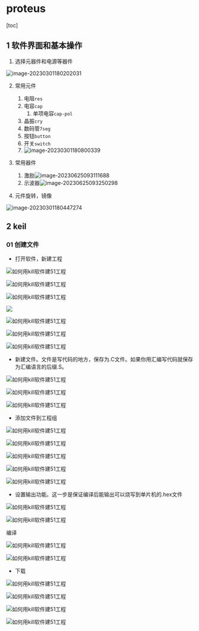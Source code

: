 # proteus

[toc]

## 1 软件界面和基本操作

1. 选择元器件和电源等器件

![image-20230301180202031](http://cdn.nidhogg-110.cn/typora/image-20230301180202031.png)

2. 常用元件
   1. 电阻`res`
   2. 电容`cap`
      1. 单项电容`cap-pol`
   3. 晶振`cry`
   4. 数码管`7seg`
   4. 按钮`button`
   4. 开关`switch`
   5. ![image-20230301180800339](http://cdn.nidhogg-110.cn/typora/image-20230301180800339.png)
3. 常用器件
   1. 激励![image-20230625093111688](http://cdn.nidhogg-110.cn/typora/image-20230625093111688.png)
   2. 示波器![image-20230625093250298](http://cdn.nidhogg-110.cn/typora/image-20230625093250298.png)

4. 元件旋转，镜像

![image-20230301180447274](http://cdn.nidhogg-110.cn/typora/image-20230301180447274.png)

## 2 keil

### 01 创建文件

- 打开软件，新建工程

![如何用kill软件建51工程](http://cdn.nidhogg-110.cn/typora/e177fc9147e833e0527e6fb630ea3e86314859a1.jpg)

![如何用kill软件建51工程](http://cdn.nidhogg-110.cn/typora/d04eec260d9a310eb792bb9f31b842406bfea2a0.jpg)

![如何用kill软件建51工程](http://cdn.nidhogg-110.cn/typora/94af5fc1b727ac53ad83c3992ecadce8914899a0.jpg)

<img src="http://cdn.nidhogg-110.cn/typora/91091efc77f7980eec2b11c4d4db3620b83a91a0.jpg" >

![如何用kill软件建51工程](http://cdn.nidhogg-110.cn/typora/3761a73acd8920c59c04da80568a59de440788a0.jpg)

![如何用kill软件建51工程](http://cdn.nidhogg-110.cn/typora/589f5b0788013870144a68392d08a50f95fc83a0.jpg)

![如何用kill软件建51工程](http://cdn.nidhogg-110.cn/typora/3bcdb808a50f94fc9687c97b4cf88a775cddfca0.jpg)

- 新建文件。文件是写代码的地方，保存为.C文件。如果你用汇编写代码就保存为汇编语言的后缀.S。

![如何用kill软件建51工程](http://cdn.nidhogg-110.cn/typora/d695563104ebf6a72a03d09effee1c324a184fa1.jpg)

![如何用kill软件建51工程](http://cdn.nidhogg-110.cn/typora/e40b3127e7ef2806bb0ac068b840b6f39087f2a0.jpg)

![如何用kill软件建51工程](http://cdn.nidhogg-110.cn/typora/3201a8f39187031c4fcbfd496a86242fa972eca0.jpg)

- 添加文件到工程组

![如何用kill软件建51工程](http://cdn.nidhogg-110.cn/typora/aebdff86242fa8724f14ec51bfdaf05e4b23e9a0.jpg)

![如何用kill软件建51工程](http://cdn.nidhogg-110.cn/typora/359bee5e4a2379711f16c46d93196120a6cde3a0.jpg)

![如何用kill软件建51工程](http://cdn.nidhogg-110.cn/typora/19587f20a7cd0c6e1cf95006fed7997bbaf4dda0.jpg)

![如何用kill软件建51工程](http://cdn.nidhogg-110.cn/typora/bab5c45872dade498e04d9e326042e6816e9d5a0.jpg)

![如何用kill软件建51工程](http://cdn.nidhogg-110.cn/typora/2f2909e951e10ef8ae5d87882324d8e9cdd2cca0.jpg)

- 设置输出功能。这一步是保证编译后能输出可以烧写到单片机的.hex文件

![如何用kill软件建51工程](http://cdn.nidhogg-110.cn/typora/d9a8d2d2bb665159784b429f8fe23ea23b42c7a0.jpg)

![如何用kill软件建51工程](http://cdn.nidhogg-110.cn/typora/a13bbe10bc33ec3832b74b5a295f0c14c37b3ca1.jpg)

编译

![如何用kill软件建51工程](http://cdn.nidhogg-110.cn/typora/a007a9b1eef97fbd5d706606b74133bad24133a1.jpg)

![如何用kill软件建51工程](http://cdn.nidhogg-110.cn/typora/023cff37c97622bc67c99dd2a05fd546049628a1.jpg)

- 下载

![如何用kill软件建51工程](http://cdn.nidhogg-110.cn/typora/f591ab03c8d246fe63429036b8bf3bef344f1ea1.jpg)

![如何用kill软件建51工程](http://cdn.nidhogg-110.cn/typora/a99a494afa32939c03fb8d075719ce2c5a1b15a1.jpg)

![如何用kill软件建51工程](http://cdn.nidhogg-110.cn/typora/a1780d1fceecd3d95379a07167995943050108a1.jpg)

![如何用kill软件建51工程](http://cdn.nidhogg-110.cn/typora/059057299a883913aee9be5b26bcbe2f46707ca1.jpg)

